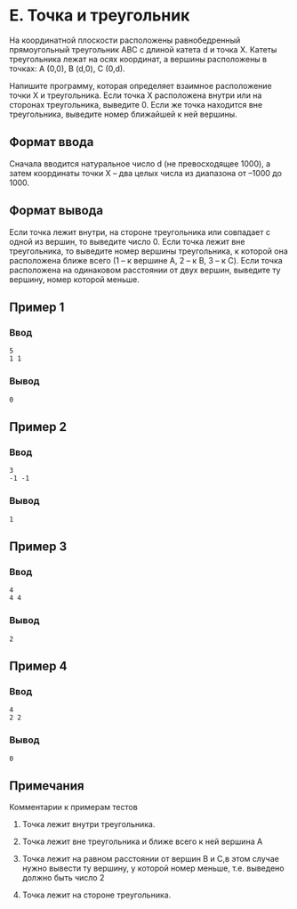 # E. Точка и треугольник

На координатной плоскости расположены равнобедренный прямоугольный треугольник ABC с длиной катета d и точка X. Катеты
треугольника лежат на осях координат, а вершины расположены в точках: A (0,0), B (d,0), C (0,d).

Напишите программу, которая определяет взаимное расположение точки X и треугольника. Если точка X расположена внутри или
на сторонах треугольника, выведите 0. Если же точка находится вне треугольника, выведите номер ближайшей к ней вершины.

## Формат ввода

Сначала вводится натуральное число d (не превосходящее 1000), а затем координаты точки X – два целых числа из диапазона
от –1000 до 1000.

## Формат вывода

Если точка лежит внутри, на стороне треугольника или совпадает с одной из вершин, то выведите число 0. Если точка лежит
вне треугольника, то выведите номер вершины треугольника, к которой она расположена ближе всего (1 – к вершине A, 2 – к
B, 3 – к C). Если точка расположена на одинаковом расстоянии от двух вершин, выведите ту вершину, номер которой меньше.

## Пример 1

### Ввод

    5
    1 1

### Вывод

    0

## Пример 2

### Ввод

    3
    -1 -1

### Вывод

    1

## Пример 3

### Ввод

    4
    4 4

### Вывод

    2

## Пример 4

### Ввод

    4
    2 2

### Вывод

    0

## Примечания

Комментарии к примерам тестов

1. Точка лежит внутри треугольника.

2. Точка лежит вне треугольника и ближе всего к ней вершина A

3. Точка лежит на равном расстоянии от вершин B и C,в этом случае нужно вывести ту вершину, у которой номер меньше, т.е.
   выведено должно быть число 2

4. Точка лежит на стороне треугольника.